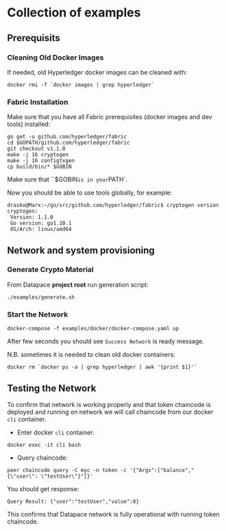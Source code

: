 # Collection of examples

## Prerequisits

### Cleaning Old Docker Images
If needed, old Hyperledger docker images can be cleaned with:
```
docker rmi -f `docker images | grep hyperledger`
```

### Fabric Installation
Make sure that you have all Fabric prerequisites (docker images and dev tools) installed:
```
go get -u github.com/hyperledger/fabric
cd $GOPATH/github.com/hyperledger/fabric
git checkout v1.1.0
make -j 16 cryptogen
make -j 16 configtxgen
cp build/bin/* $GOBIN
```

Make sure that ``$GOBIN` is in your `PATH`.

Now you should be able to use tools globally, for example:
```
drasko@Marx:~/go/src/github.com/hyperledger/fabric$ cryptogen version
cryptogen:
 Version: 1.1.0
 Go version: go1.10.1
 OS/Arch: linux/amd64
```

## Network and system provisioning

### Generate Crypto Material
From Datapace **project root** run generation script:
```
./examples/generate.sh
```

### Start the Network
```
docker-compose -f examples/docker/docker-compose.yaml up
```

After few seconds you should see `Success Network` is ready message.


N.B. sometimes it is needed to clean old docker containers:
```
docker rm `docker ps -a | grep hyperledger | awk '{print $1}'`
```

## Testing the Network
To confirm that network is working properly and that token chaincode is deployed and running on network
we will call chaincode from our docker `cli` container.

- Enter docker `cli` container:

```
docker exec -it cli bash
```

- Query chaincode:

```
peer chaincode query -C myc -n token -c '{"Args":["balance","{\"user\": \"testUser\"}"]}'
```

You should get response:
```
Query Result: {"user":"testUser","value":0}

```

This confirms that Datapace network is fully operational with running token chaincode.
